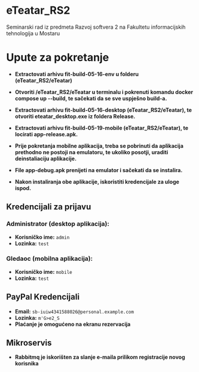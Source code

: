 # eTeatar_RS2
Seminarski rad iz predmeta Razvoj softvera 2 na Fakultetu informacijskih tehnologija u Mostaru

# Upute za pokretanje
- **Extractovati arhivu fit-build-05-16-env u folderu (eTeatar_RS2/eTeatar)**
- **Otvoriti /eTeatar_RS2/eTeatar u terminalu i pokrenuti komandu docker compose up --build, te sačekati da se sve uspješno build-a.**
- **Extractovati arhivu fit-build-05-16-desktop (eTeatar_RS2/eTeatar), te otvoriti eteatar_desktop.exe iz foldera Release.**
- **Extractovati arhivu fit-build-05-19-mobile (eTeatar_RS2/eTeatar), te locirati app-release.apk.**
- **Prije pokretanja mobilne aplikacija, treba se pobrinuti da aplikacija prethodno ne postoji na emulatoru, te ukoliko posotji, uraditi deinstaliaciju aplikacije.**
- **File app-debug.apk prenijeti na emulator i sačekati da se instalira.**
  
- **Nakon instaliranja obe aplikacije, iskoristiti kredencijale za uloge ispod.**
  
## Kredencijali za prijavu

### Administrator (desktop aplikacija):
- **Korisničko ime:** `admin`
- **Lozinka:** `test`

### Gledaoc (mobilna aplikacija):
- **Korisničko ime:** `mobile`
- **Lozinka:** `test`

## PayPal Kredencijali
- **Email:** `sb-iuiw4341588026@personal.example.com`
- **Lozinka:** `m'G>e2_S`
- **Plaćanje je omogućeno na ekranu rezervacija**

## Mikroservis
- **Rabbitmq je iskorišten za slanje e-maila prilikom registracije novog korisnika** 
  

